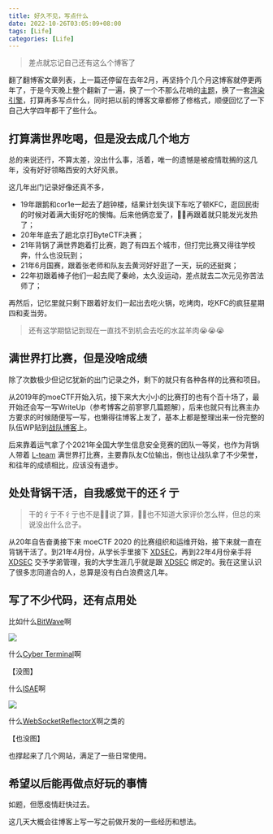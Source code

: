 ```yaml
---
title: 好久不见，写点什么
date: 2022-10-26T03:05:09+08:00
tags: [Life]
categories: [Life]
---
```


> 差点就忘记自己还有这么个博客了

翻了翻博客文章列表，上一篇还停留在去年2月，再坚持个几个月这博客就停更两年了，于是今天晚上整个翻新了一遍，换了一个不那么花哨的[主题](https://hugoloveit.com/zh-cn/)，换了一套[渲染引擎](https://gohugo.io/)，打算再多写点什么，同时把以前的博客文章都修了修格式，顺便回忆了一下自己大学四年都干了些什么。

## 打算满世界吃喝，但是没去成几个地方

总的来说还行，不算太差，没出什么事，活着，唯一的遗憾是被疫情耽搁的这几年，没有好好领略西安的大好风景。

这几年出门记录好像还真不多，

- 19年跟鹅和cor1e一起去了趟钟楼，结果计划失误下车吃了顿KFC，逛回民街的时候对着满大街好吃的懊悔。后来他俩恋爱了，👴🏻再跟着就只能发光发热了；
- 20年年底去了趟北京打ByteCTF决赛；
- 21年背锅了满世界跑着打比赛，跑了有四五个城市，但打完比赛又得往学校奔，什么也没玩到；
- 21年6月国赛，跟着张老师和队友去黄河好好逛了一天，玩的还挺爽；
- 22年初跟着棒子他们一起去爬了秦岭，太久没运动，差点就去二次元见弥苦法师了；

再然后，记忆里就只剩下跟着好友们一起出去吃火锅，吃烤肉，吃KFC的疯狂星期四和麦当劳。

> 还有这学期惦记到现在一直找不到机会去吃的水盆羊肉😭😭😭

## 满世界打比赛，但是没啥成绩

除了次数极少但记忆犹新的出门记录之外，剩下的就只有各种各样的比赛和项目。

从2019年的moeCTF开始入坑，接下来大大小小的比赛打的也有个百十场了，最开始还会写一写WriteUp（参考博客之前寥寥几篇题解），后来也就只有比赛主办方要求的时候随便写一写，也懒得往博客上发了，基本上都是整理出来一份完整的队伍WP贴到[战队博客](https://l.xdsec.org/)上。

后来靠着运气拿了个2021年全国大学生信息安全竞赛的团队一等奖，也作为背锅人带着 [L-team](https://l.xdsec.org/) 满世界打比赛，主要靠队友C位输出，倒也让战队拿了不少荣誉，和往年的成绩相比，应该没有退步。

## 处处背锅干活，自我感觉干的还彳亍

> 干的彳亍不彳亍也不是👴🏻说了算，👴🏻也不知道大家评价怎么样，但总的来说没出什么岔子。

从20年自告奋勇接下来 moeCTF 2020 的比赛组织和运维开始，接下来就一直在背锅干活了。到21年4月份，从学长手里接下 [XDSEC](https://www.xdsec.org/)，再到22年4月份亲手将 [XDSEC](https://www.xdsec.org/) 交予学弟管理，我的大学生涯几乎就是跟 [XDSEC](https://www.xdsec.org/) 绑定的。我在这里认识了很多志同道合的人，总算是没有白白浪费这几年。

## 写了不少代码，还有点用处

比如什么[BitWave](https://github.com/Reverier-Xu/BitWave)啊

![](https://camo.githubusercontent.com/0ffafe7cfc8a878e29cc5f6bbb9ef4f56f99b089583fe309e4d2451d78edef2e/68747470733a2f2f692e6c6f6c692e6e65742f323032312f30382f33302f32743734764b69735366624a6c396f2e706e67)

什么[Cyber Terminal](https://ctf.xidian.edu.cn)啊

【没图】

什么[ISAE](https://github.com/Reverier-Xu/ISAE)啊

![](https://camo.githubusercontent.com/baa6f16a9e4b545bba41af1c103669c909daa787cb301783484b33d240c7a45c/68747470733a2f2f692e6c6f6c692e6e65742f323032302f30352f32322f4e47736a674b6941567076787944482e706e67)

什么[WebSocketReflectorX](https://github.com/XDSEC/WebSocketReflectorX)啊之类的

【也没图】

也撑起来了几个网站，满足了一些日常使用。

## 希望以后能再做点好玩的事情

如题，但愿疫情赶快过去。

这几天大概会往博客上写一写之前做开发的一些经历和想法。
